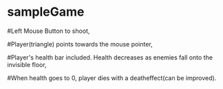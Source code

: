 # sampleGame
#Left Mouse Button to shoot,

#Player(triangle) points towards the mouse pointer,

#Player's health bar included. Health decreases as enemies fall onto the invisible floor,

#When health goes to 0, player dies with a deatheffect(can be improved).
